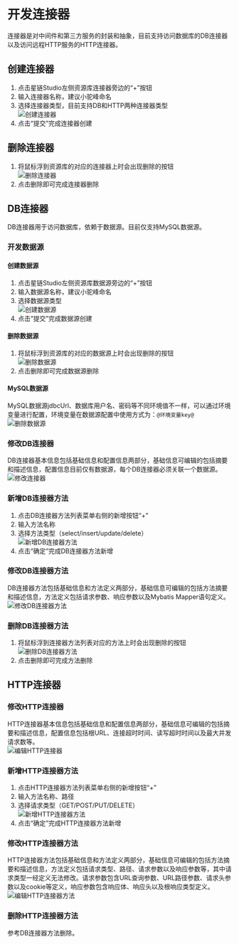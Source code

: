# 开发连接器
连接器是对中间件和第三方服务的封装和抽象，目前支持访问数据库的DB连接器以及访问远程HTTP服务的HTTP连接器。
## 创建连接器
1. 点击星链Studio左侧资源库连接器旁边的“+”按钮
2. 输入连接器名称，建议小驼峰命名
3. 选择连接器类型，目前支持DB和HTTP两种连接器类型  
![创建连接器](../../../../../image/Starlink/dev/create-connector.png)
4. 点击“提交”完成连接器创建
## 删除连接器
1. 将鼠标浮到资源库的对应的连接器上时会出现删除的按钮   
![删除连接器](../../../../../image/Starlink/dev/delete-connector.png)
2. 点击删除即可完成连接器删除
## DB连接器
DB连接器用于访问数据库，依赖于数据源。目前仅支持MySQL数据源。  
### 开发数据源
#### 创建数据源
1. 点击星链Studio左侧资源库数据源旁边的“+”按钮
2. 输入数据源名称，建议小驼峰命名
3. 选择数据源类型  
![创建数据源](../../../../../image/Starlink/dev/create-dataSource.png)
4. 点击“提交”完成数据源创建
#### 删除数据源
1. 将鼠标浮到资源库的对应的数据源上时会出现删除的按钮   
![删除数据源](../../../../../image/Starlink/dev/delete-dataSource.png)
2. 点击删除即可完成数据源删除
#### MySQL数据源
MySQL数据源jdbcUrl、数据库用户名、密码等不同环境值不一样，可以通过环境变量进行配置，环境变量在数据源配置中使用方式为：`@环境变量key@`  
![删除数据源](../../../../../image/Starlink/dev/edit-mysql-dataSource.png)
### 修改DB连接器
DB连接器基本信息包括基础信息和配置信息两部分，基础信息可编辑的包括摘要和描述信息，配置信息目前仅有数据源，每个DB连接器必须关联一个数据源。
![修改连接器](../../../../../image/Starlink/dev/edit-db-connector.png)
### 新增DB连接器方法
1. 点击DB连接器方法列表菜单右侧的新增按钮“+”
2. 输入方法名称
3. 选择方法类型（select/insert/update/delete）  
![新增DB连接器方法](../../../../../image/Starlink/dev/add-db-connector-method.png)
4. 点击“确定”完成DB连接器方法新增
### 修改DB连接器方法
DB连接器方法包括基础信息和方法定义两部分，基础信息可编辑的包括方法摘要和描述信息，方法定义包括请求参数、响应参数以及Mybatis Mapper语句定义。  
![修改DB连接器方法](../../../../../image/Starlink/dev/edit-db-connector-method.png)
### 删除DB连接器方法
1. 将鼠标浮到连接器方法列表对应的方法上时会出现删除的按钮   
![删除DB连接器方法](../../../../../image/Starlink/dev/delete-db-connector-method.png)
2. 点击删除即可完成方法删除
## HTTP连接器
### 修改HTTP连接器
HTTP连接器基本信息包括基础信息和配置信息两部分，基础信息可编辑的包括摘要和描述信息，配置信息包括根URL、连接超时时间、读写超时时间以及最大并发请求数等。  
![编辑HTTP连接器](../../../../../image/Starlink/dev/edit-http-connector.png)
### 新增HTTP连接器方法
1. 点击HTTP连接器方法列表菜单右侧的新增按钮“+”
2. 输入方法名称、路径
3. 选择请求类型（GET/POST/PUT/DELETE）    
![新增HTTP连接器方法](../../../../../image/Starlink/dev/add-http-connector-method.png)
4. 点击“确定”完成HTTP连接器方法新增
### 修改HTTP连接器方法
HTTP连接器方法包括基础信息和方法定义两部分，基础信息可编辑的包括方法摘要和描述信息，方法定义包括请求类型、路径、请求参数以及响应参数等，其中请求类型一经定义无法修改。请求参数包含URL查询参数、URL路径参数、请求头参数以及cookie等定义，响应参数包含响应体、响应头以及根响应类型定义。    
![编辑HTTP连接器方法](../../../../../image/Starlink/dev/edit-http-connector-method.png)
### 删除HTTP连接器方法
参考DB连接器方法删除。